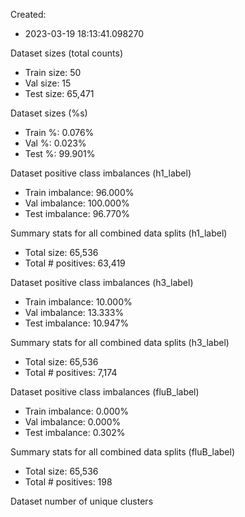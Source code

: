 Created:
* 2023-03-19 18:13:41.098270

Dataset sizes (total counts)
* Train size: 		50
* Val size: 		15
* Test size: 		65,471

Dataset sizes (%s)
* Train %: 		0.076%
* Val %: 		0.023%
* Test %: 		99.901%

Dataset positive class imbalances (h1_label)
* Train imbalance: 	96.000%
* Val imbalance: 	100.000%
* Test imbalance: 	96.770%

Summary stats for all combined data splits (h1_label)
* Total size: 		65,536
* Total # positives: 	63,419

Dataset positive class imbalances (h3_label)
* Train imbalance: 	10.000%
* Val imbalance: 	13.333%
* Test imbalance: 	10.947%

Summary stats for all combined data splits (h3_label)
* Total size: 		65,536
* Total # positives: 	7,174

Dataset positive class imbalances (fluB_label)
* Train imbalance: 	0.000%
* Val imbalance: 	0.000%
* Test imbalance: 	0.302%

Summary stats for all combined data splits (fluB_label)
* Total size: 		65,536
* Total # positives: 	198

Dataset number of unique clusters